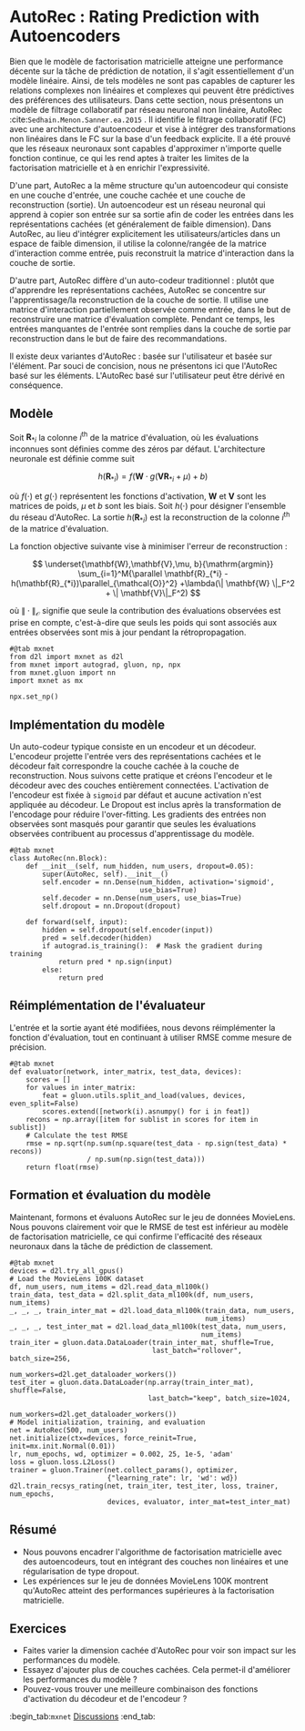 # AutoRec : Rating Prediction with Autoencoders

Bien que le modèle de factorisation matricielle atteigne une performance décente sur la tâche de prédiction de notation, il s'agit essentiellement d'un modèle linéaire. Ainsi, de tels modèles ne sont pas capables de capturer les relations complexes non linéaires et complexes qui peuvent être prédictives des préférences des utilisateurs. Dans cette section, nous présentons un modèle de filtrage collaboratif par réseau neuronal non linéaire, AutoRec :cite:`Sedhain.Menon.Sanner.ea.2015` . Il identifie le filtrage collaboratif (FC) avec une architecture d'autoencodeur et vise à intégrer des transformations non linéaires dans le FC sur la base d'un feedback explicite. Il a été prouvé que les réseaux neuronaux sont capables d'approximer n'importe quelle fonction continue, ce qui les rend aptes à traiter les limites de la factorisation matricielle et à en enrichir l'expressivité.

D'une part, AutoRec a la même structure qu'un autoencodeur qui consiste en une couche d'entrée, une couche cachée et une couche de reconstruction (sortie).  Un autoencodeur est un réseau neuronal qui apprend à copier son entrée sur sa sortie afin de coder les entrées dans les représentations cachées (et généralement de faible dimension). Dans AutoRec, au lieu d'intégrer explicitement les utilisateurs/articles dans un espace de faible dimension, il utilise la colonne/rangée de la matrice d'interaction comme entrée, puis reconstruit la matrice d'interaction dans la couche de sortie.

D'autre part, AutoRec diffère d'un auto-codeur traditionnel : plutôt que d'apprendre les représentations cachées, AutoRec se concentre sur l'apprentissage/la reconstruction de la couche de sortie. Il utilise une matrice d'interaction partiellement observée comme entrée, dans le but de reconstruire une matrice d'évaluation complète. Pendant ce temps, les entrées manquantes de l'entrée sont remplies dans la couche de sortie par reconstruction dans le but de faire des recommandations.

Il existe deux variantes d'AutoRec : basée sur l'utilisateur et basée sur l'élément. Par souci de concision, nous ne présentons ici que l'AutoRec basé sur les éléments. L'AutoRec basé sur l'utilisateur peut être dérivé en conséquence.


## Modèle

Soit $\mathbf{R}_{*i}$ la colonne $i^\mathrm{th}$ de la matrice d'évaluation, où les évaluations inconnues sont définies comme des zéros par défaut. L'architecture neuronale est définie comme suit

$$
h(\mathbf{R}_{*i}) = f(\mathbf{W} \cdot g(\mathbf{V} \mathbf{R}_{*i} + \mu) + b)
$$

où $f(\cdot)$ et $g(\cdot)$ représentent les fonctions d'activation, $\mathbf{W}$ et $\mathbf{V}$ sont les matrices de poids, $\mu$ et $b$ sont les biais. Soit $h( \cdot )$ pour désigner l'ensemble du réseau d'AutoRec. La sortie $h(\mathbf{R}_{*i})$ est la reconstruction de la colonne $i^\mathrm{th}$ de la matrice d'évaluation.

La fonction objective suivante vise à minimiser l'erreur de reconstruction :

$$
\underset{\mathbf{W},\mathbf{V},\mu, b}{\mathrm{argmin}} \sum_{i=1}^M{\parallel \mathbf{R}_{*i} - h(\mathbf{R}_{*i})\parallel_{\mathcal{O}}^2} +\lambda(\| \mathbf{W} \|_F^2 + \| \mathbf{V}\|_F^2)
$$

où $\| \cdot \|_{\mathcal{O}}$ signifie que seule la contribution des évaluations observées est prise en compte, c'est-à-dire que seuls les poids qui sont associés aux entrées observées sont mis à jour pendant la rétropropagation.

```{.python .input  n=3}
#@tab mxnet
from d2l import mxnet as d2l
from mxnet import autograd, gluon, np, npx
from mxnet.gluon import nn
import mxnet as mx

npx.set_np()
```

## Implémentation du modèle

Un auto-codeur typique consiste en un encodeur et un décodeur. L'encodeur projette l'entrée vers des représentations cachées et le décodeur fait correspondre la couche cachée à la couche de reconstruction. Nous suivons cette pratique et créons l'encodeur et le décodeur avec des couches entièrement connectées. L'activation de l'encodeur est fixée à `sigmoid` par défaut et aucune activation n'est appliquée au décodeur. Le Dropout est inclus après la transformation de l'encodage pour réduire l'over-fitting. Les gradients des entrées non observées sont masqués pour garantir que seules les évaluations observées contribuent au processus d'apprentissage du modèle.

```{.python .input  n=2}
#@tab mxnet
class AutoRec(nn.Block):
    def __init__(self, num_hidden, num_users, dropout=0.05):
        super(AutoRec, self).__init__()
        self.encoder = nn.Dense(num_hidden, activation='sigmoid',
                                use_bias=True)
        self.decoder = nn.Dense(num_users, use_bias=True)
        self.dropout = nn.Dropout(dropout)

    def forward(self, input):
        hidden = self.dropout(self.encoder(input))
        pred = self.decoder(hidden)
        if autograd.is_training():  # Mask the gradient during training
            return pred * np.sign(input)
        else:
            return pred
```

## Réimplémentation de l'évaluateur

L'entrée et la sortie ayant été modifiées, nous devons réimplémenter la fonction d'évaluation, tout en continuant à utiliser RMSE comme mesure de précision.

```{.python .input  n=3}
#@tab mxnet
def evaluator(network, inter_matrix, test_data, devices):
    scores = []
    for values in inter_matrix:
        feat = gluon.utils.split_and_load(values, devices, even_split=False)
        scores.extend([network(i).asnumpy() for i in feat])
    recons = np.array([item for sublist in scores for item in sublist])
    # Calculate the test RMSE
    rmse = np.sqrt(np.sum(np.square(test_data - np.sign(test_data) * recons))
                   / np.sum(np.sign(test_data)))
    return float(rmse)
```

## Formation et évaluation du modèle

Maintenant, formons et évaluons AutoRec sur le jeu de données MovieLens. Nous pouvons clairement voir que le RMSE de test est inférieur au modèle de factorisation matricielle, ce qui confirme l'efficacité des réseaux neuronaux dans la tâche de prédiction de classement.

```{.python .input  n=4}
#@tab mxnet
devices = d2l.try_all_gpus()
# Load the MovieLens 100K dataset
df, num_users, num_items = d2l.read_data_ml100k()
train_data, test_data = d2l.split_data_ml100k(df, num_users, num_items)
_, _, _, train_inter_mat = d2l.load_data_ml100k(train_data, num_users,
                                                num_items)
_, _, _, test_inter_mat = d2l.load_data_ml100k(test_data, num_users,
                                               num_items)
train_iter = gluon.data.DataLoader(train_inter_mat, shuffle=True,
                                   last_batch="rollover", batch_size=256,
                                   num_workers=d2l.get_dataloader_workers())
test_iter = gluon.data.DataLoader(np.array(train_inter_mat), shuffle=False,
                                  last_batch="keep", batch_size=1024,
                                  num_workers=d2l.get_dataloader_workers())
# Model initialization, training, and evaluation
net = AutoRec(500, num_users)
net.initialize(ctx=devices, force_reinit=True, init=mx.init.Normal(0.01))
lr, num_epochs, wd, optimizer = 0.002, 25, 1e-5, 'adam'
loss = gluon.loss.L2Loss()
trainer = gluon.Trainer(net.collect_params(), optimizer,
                        {"learning_rate": lr, 'wd': wd})
d2l.train_recsys_rating(net, train_iter, test_iter, loss, trainer, num_epochs,
                        devices, evaluator, inter_mat=test_inter_mat)
```

## Résumé

* Nous pouvons encadrer l'algorithme de factorisation matricielle avec des autoencodeurs, tout en intégrant des couches non linéaires et une régularisation de type dropout.
* Les expériences sur le jeu de données MovieLens 100K montrent qu'AutoRec atteint des performances supérieures à la factorisation matricielle.



## Exercices

* Faites varier la dimension cachée d'AutoRec pour voir son impact sur les performances du modèle.
* Essayez d'ajouter plus de couches cachées. Cela permet-il d'améliorer les performances du modèle ?
* Pouvez-vous trouver une meilleure combinaison des fonctions d'activation du décodeur et de l'encodeur ?

:begin_tab:`mxnet`
[Discussions](https://discuss.d2l.ai/t/401)
:end_tab:
